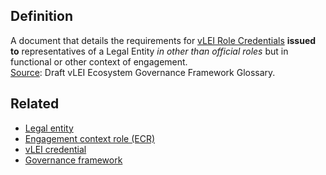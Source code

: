 ## Definition
A document that details the requirements for [vLEI Role Credentials](term_vlei-role-credential) **issued to** representatives of a Legal Entity _in other than official roles_ but in functional or other context of engagement.\
[Source](https://www.gleif.org/vlei/introducing-the-vlei-ecosystem-governance-framework/2022-02-07_verifiable-lei-vlei-ecosystem-governance-framework-glossary-draft-publication_v0.9-draft.pdf): Draft vLEI Ecosystem Governance Framework Glossary.

## Related
- [Legal entity](term_legal-entity)
- [Engagement context role (ECR)](term_engagement-context-role)
- [vLEI credential](term_vlei-credential)
- [Governance framework](term_governance-framework)